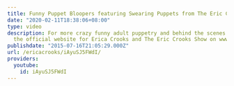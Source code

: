 ```yaml
---
title: Funny Puppet Bloopers featuring Swearing Puppets from The Eric Crooks Show
date: "2020-02-11T18:38:06+08:00"
type: video
description: For more crazy funny adult puppetry and behind the scenes videos, visit
  the official website for Erica Crooks and The Eric Crooks Show on www.officialericcrooks.com
publishdate: "2015-07-16T21:05:29.000Z"
url: /ericacrooks/iAyuSJ5FWdI/
providers:
  youtube:
    id: iAyuSJ5FWdI
---
```

